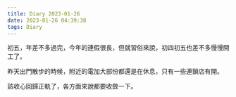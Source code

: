 ```yaml
---
title: Diary 2023-01-26
date: 2023-01-26 04:39:38
tags: Diary
---
```


初五，年差不多過完，今年的連假很長，但就習俗來說，初四初五也差不多慢慢開工了。

昨天出門散步的時候，附近的電加大部份都還是在休息，只有一些連鎖店有開。

該收心回歸正軌了，各方面來說都要收斂一下。
